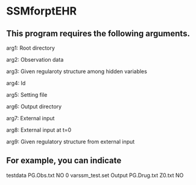 # SSMforptEHR

## This program requires the following arguments. 

arg1: Root directory

arg2: Observation data

arg3: Given regularoty structure among hidden variables

arg4: Id

arg5: Setting file

arg6: Output directory

arg7: External input

arg8: External input at t=0

arg9: Given regulatory structure from external input

## For example, you can indicate

testdata PG.Obs.txt NO 0 varssm_test.set Output PG.Drug.txt Z0.txt NO 
